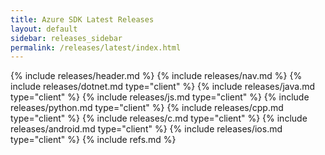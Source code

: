 ```yaml
---
title: Azure SDK Latest Releases
layout: default
sidebar: releases_sidebar
permalink: /releases/latest/index.html
---
```

{% include releases/header.md %}
{% include releases/nav.md %}
{% include releases/dotnet.md type="client" %}
{% include releases/java.md type="client" %}
{% include releases/js.md type="client" %}
{% include releases/python.md type="client" %}
{% include releases/cpp.md type="client" %}
{% include releases/c.md type="client" %}
{% include releases/android.md type="client" %}
{% include releases/ios.md type="client" %}
{% include refs.md %}